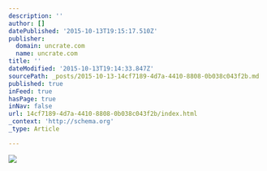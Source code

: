 ```yaml
---
description: ''
author: []
datePublished: '2015-10-13T19:15:17.510Z'
publisher:
  domain: uncrate.com
  name: uncrate.com
title: ''
dateModified: '2015-10-13T19:14:33.847Z'
sourcePath: _posts/2015-10-13-14cf7189-4d7a-4410-8808-0b038c043f2b.md
published: true
inFeed: true
hasPage: true
inNav: false
url: 14cf7189-4d7a-4410-8808-0b038c043f2b/index.html
_context: 'http://schema.org'
_type: Article

---
```

![](http://uncrate.com/p/2013/11/philips-sonicare-diamondclean-black-edition-xl.jpg)